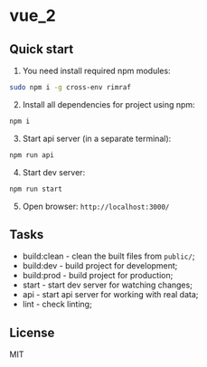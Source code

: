 # vue_2

## Quick start

1) You need install required npm modules:

```sh
sudo npm i -g cross-env rimraf
```

2) Install all dependencies for project using npm:

```sh
npm i
```

3) Start api server (in a separate terminal):

```sh
npm run api
```

4) Start dev server:

```sh
npm run start
```

5) Open browser: `http://localhost:3000/`

## Tasks

- build:clean - clean the built files from `public/`;
- build:dev - build project for development;
- build:prod - build project for production;
- start - start dev server for watching changes;
- api - start api server for working with real data;
- lint - check linting;


License
----

MIT